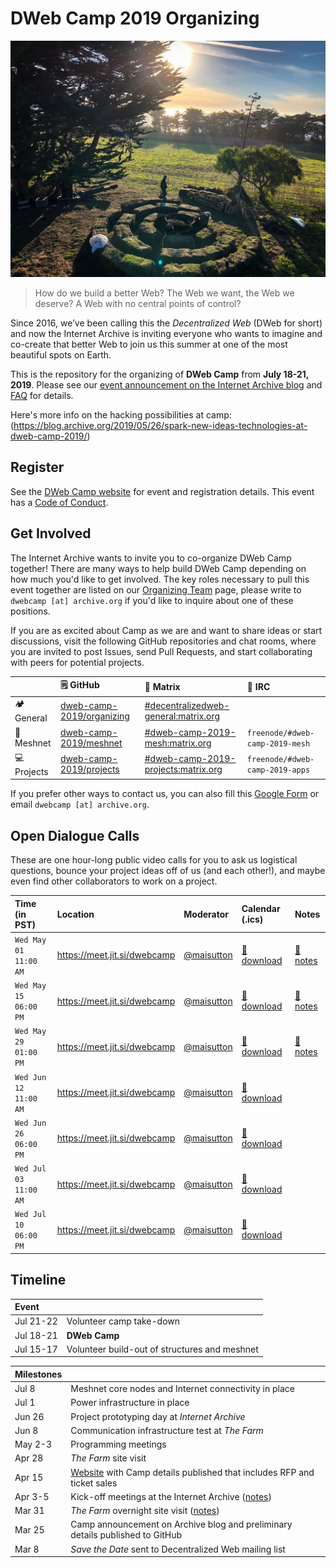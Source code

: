 DWeb Camp 2019 Organizing
=========================

![the-farm](images/the-farm.jpg?raw=true)

>How do we build a better Web? The Web we want, the Web we deserve? A Web with no central points of control?

Since 2016, we’ve been calling this the _Decentralized Web_ (DWeb for short) and now the Internet Archive is inviting everyone who wants to imagine and co-create that better Web to join us this summer at one of the most beautiful spots on Earth.

This is the repository for the organizing of **DWeb Camp** from **July 18-21, 2019**.
Please see our [event announcement on the Internet Archive blog](https://blog.archive.org/2019/03/24/coming-this-summer-the-first-dweb-camp/) and [FAQ](FAQ.md) for details.

Here's more info on the hacking possibilities at camp: (https://blog.archive.org/2019/05/26/spark-new-ideas-technologies-at-dweb-camp-2019/)

## Register

See the [DWeb Camp website](https://dwebcamp.org) for event and registration details. This event has a [Code of Conduct](https://dwebcamp.org/conduct/).

## Get Involved

The Internet Archive wants to invite you to co-organize DWeb Camp together!
There are many ways to help build DWeb Camp depending on how much you'd like to get involved.
The key roles necessary to pull this event together are listed on our [Organizing Team](TEAM.md) page, please write to `dwebcamp [at] archive.org` if you'd like to inquire about one of these positions.

If you are as excited about Camp as we are and want to share ideas or start discussions, visit the following GitHub repositories and chat rooms, where you are invited to post Issues, send Pull Requests, and start collaborating with peers for potential projects.

|                   | :spiral_notepad: GitHub | :speech_balloon: Matrix | :speech_balloon: IRC |
|:------------------|:------------------------|:------------------------|:---------------------|
| :camping: General | [dweb-camp-2019/organizing](https://github.com/dweb-camp-2019/organizing) | [#decentralizedweb-general:matrix.org](https://riot.im/app/#/room/#decentralizedweb-general:matrix.org) | |
| :satellite: Meshnet | [dweb-camp-2019/meshnet](https://github.com/dweb-camp-2019/meshnet) | [#dweb-camp-2019-mesh:matrix.org](https://riot.im/app/#/room/#dweb-camp-2019-mesh:matrix.org) | `freenode/#dweb-camp-2019-mesh` |
| :computer: Projects | [dweb-camp-2019/projects](https://github.com/dweb-camp-2019/projects) | [#dweb-camp-2019-projects:matrix.org](https://riot.im/app/#/room/#dweb-camp-2019-projects:matrix.org) | `freenode/#dweb-camp-2019-apps` |

If you prefer other ways to contact us, you can also fill this [Google Form](https://docs.google.com/forms/d/e/1FAIpQLSe4gYQH6dBjTntt0IAgEh0z3tHKnfufHbBanf-SoDpnB73b5w/viewform) or email `dwebcamp [at] archive.org`.

## Open Dialogue Calls

These are one hour-long public video calls for you to ask us logistical questions, bounce your project ideas off of us (and each other!), and maybe even find other collaborators to work on a project.

| Time (in PST)       | Location                     | Moderator                                  | Calendar (.ics)                                                | Notes                                                         |
|:--------------------|:-----------------------------|:-------------------------------------------|:---------------------------------------------------------------|:--------------------------------------------------------------|
|`Wed May 01 11:00 AM`| https://meet.jit.si/dwebcamp | [@maisutton](https://github.com/maisutton) | [:calendar: download](open-dialogue/ics/20190501.ics?raw=true) | [:memo: notes](open-dialogue/notes/open-dialogue-20190501.md) |
|`Wed May 15 06:00 PM`| https://meet.jit.si/dwebcamp | [@maisutton](https://github.com/maisutton) | [:calendar: download](open-dialogue/ics/20190515.ics?raw=true) | [:memo: notes](open-dialogue/notes/open-dialogue-20190516.md) |
|`Wed May 29 01:00 PM`| https://meet.jit.si/dwebcamp | [@maisutton](https://github.com/maisutton) | [:calendar: download](open-dialogue/ics/20190529.ics?raw=true) | [:memo: notes](open-dialogue/notes/open-dialogue-20190529.md) |
|`Wed Jun 12 11:00 AM`| https://meet.jit.si/dwebcamp | [@maisutton](https://github.com/maisutton) | [:calendar: download](open-dialogue/ics/20190612.ics?raw=true) |                                                               |
|`Wed Jun 26 06:00 PM`| https://meet.jit.si/dwebcamp | [@maisutton](https://github.com/maisutton) | [:calendar: download](open-dialogue/ics/20190626.ics?raw=true) |                                                               |
|`Wed Jul 03 11:00 AM`| https://meet.jit.si/dwebcamp | [@maisutton](https://github.com/maisutton) | [:calendar: download](open-dialogue/ics/20190703.ics?raw=true) |                                                               |
|`Wed Jul 10 06:00 PM`| https://meet.jit.si/dwebcamp | [@maisutton](https://github.com/maisutton) | [:calendar: download](open-dialogue/ics/20190710.ics?raw=true) |                                                               |

## Timeline

| Event     |                                                               |
|:----------|:--------------------------------------------------------------|
| Jul 21-22 | Volunteer camp take-down                                      |
| Jul 18-21 | **DWeb Camp**                                                 |
| Jul 15-17 | Volunteer build-out of structures and meshnet                 |

| Milestones |                                                                               |
|:-----------|:------------------------------------------------------------------------------|
| Jul 8      | Meshnet core nodes and Internet connectivity in place                         |
| Jul 1      | Power infrastructure in place                                                 |
| Jun 26     | Project prototyping day at _Internet Archive_                                 |
| Jun 8      | Communication infrastructure test at _The Farm_                               |
| May 2-3    | Programming meetings                                                          |
| Apr 28     | _The Farm_ site visit                                                         |
| Apr 15     | [Website](https://dwebcamp.org) with Camp details published that includes RFP and ticket sales |
| Apr 3-5    | Kick-off meetings at the Internet Archive ([notes](notes/2019-04-05-kick-off-week/README.md#organizer-planning--the-internet-archive)) |
| Mar 31     | _The Farm_ overnight site visit ([notes](notes/2019-04-05-kick-off-week/README.md#site-visit--the-farm)) |
| Mar 25     | Camp announcement on Archive blog and preliminary details published to GitHub |
| Mar 8      | _Save the Date_ sent to Decentralized Web mailing list                        |
